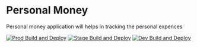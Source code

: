 # Personal Money
Personal money application will helps in tracking the personal expences

[![Prod Build and Deploy](https://github.com/personalmoney/app-supabase/actions/workflows/prod.yml/badge.svg)](https://github.com/personalmoney/app-supabase/actions/workflows/prod.yml) [![Stage Build and Deploy](https://github.com/personalmoney/app-supabase/actions/workflows/stage.yml/badge.svg)](https://github.com/personalmoney/app-supabase/actions/workflows/stage.yml) [![Dev Build and Deploy](https://github.com/personalmoney/app-supabase/actions/workflows/dev.yml/badge.svg?branch=develop)](https://github.com/personalmoney/app-supabase/actions/workflows/dev.yml)
